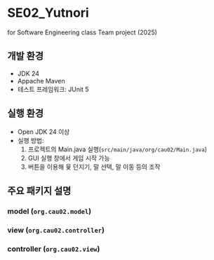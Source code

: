 # SE02_Yutnori
for Software Engineering class Team project (2025)

## 개발 환경
- JDK 24
- Appache Maven
- 테스트 프레임워크: JUnit 5

## 실행 환경
- Open JDK 24 이상
- 실행 방법:
  <ol type="1">
  <li>프로젝트의 Main.java 실행(<code>src/main/java/org/cau02/Main.java</code>)</li>
  <li>GUI 실행 창에서 게임 시작 가능</li>
  <li>버튼을 이용해 윷 던지기, 말 선택, 말 이동 등의 조작</li>
  </ol>

## 주요 패키지 설명

### model (`org.cau02.model`)

### view (`org.cau02.controller`)

### controller (`org.cau02.view`)

